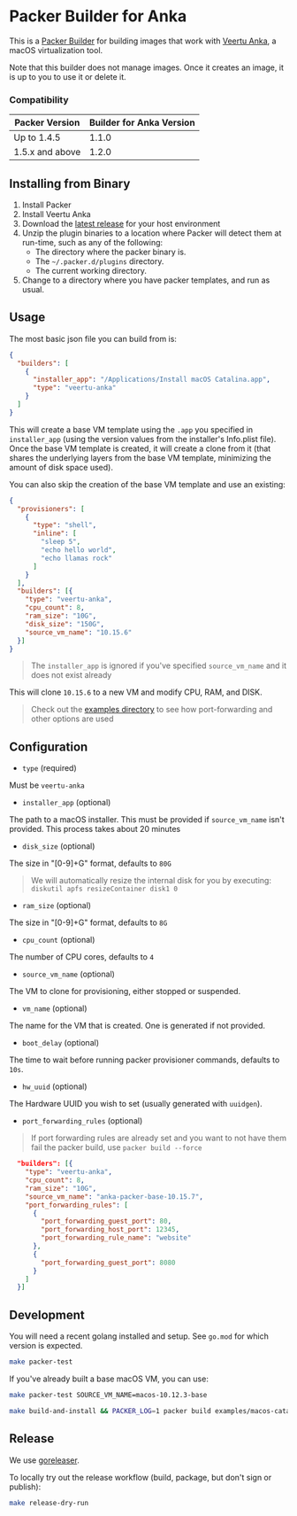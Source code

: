 # Packer Builder for Anka

This is a [Packer Builder] for building images that work with [Veertu Anka], a
macOS virtualization tool.

Note that this builder does not manage images. Once it creates an image, it is up
to you to use it or delete it.

### Compatibility

Packer Version | Builder for Anka Version
--- | ---
Up to 1.4.5 | 1.1.0
1.5.x and above | 1.2.0

## Installing from Binary

1. Install Packer
2. Install Veertu Anka
3. Download the [latest release](https://github.com/veertuinc/packer-builder-veertu-anka/releases) for your host environment
4. Unzip the plugin binaries to a location where Packer will detect them at run-time, such as any of the following:
    * The directory where the packer binary is.
    * The `~/.packer.d/plugins` directory.
    * The current working directory.
5. Change to a directory where you have packer templates, and run as usual.

## Usage

The most basic json file you can build from is:

```json
{
  "builders": [
    {
      "installer_app": "/Applications/Install macOS Catalina.app",
      "type": "veertu-anka"
    }
  ]
}
```

This will create a base VM template using the `.app` you specified in `installer_app` (using the version values from the installer's Info.plist file). Once the base VM template is created, it will create a clone from it (that shares the underlying layers from the base VM template, minimizing the amount of disk space used).

You can also skip the creation of the base VM template and use an existing:

```json
{
  "provisioners": [
    {
      "type": "shell",
      "inline": [
        "sleep 5",
        "echo hello world",
        "echo llamas rock"
      ]
    }
  ],
  "builders": [{
    "type": "veertu-anka",
    "cpu_count": 8,
    "ram_size": "10G",
    "disk_size": "150G",
    "source_vm_name": "10.15.6"
  }]
}
```

> The `installer_app` is ignored if you've specified `source_vm_name` and it does not exist already

This will clone `10.15.6` to a new VM and modify CPU, RAM, and DISK.

> Check out the [examples directory](./examples) to see how port-forwarding and other options are used

## Configuration

* `type` (required)

Must be `veertu-anka`

* `installer_app` (optional)

The path to a macOS installer. This must be provided if `source_vm_name` isn't
provided. This process takes about 20 minutes

* `disk_size` (optional)

The size in "[0-9]+G" format, defaults to `80G`

> We will automatically resize the internal disk for you by executing: `diskutil apfs resizeContainer disk1 0`

* `ram_size` (optional)

The size in "[0-9]+G" format, defaults to `8G`

* `cpu_count` (optional)

The number of CPU cores, defaults to `4`

* `source_vm_name` (optional)

The VM to clone for provisioning, either stopped or suspended.

* `vm_name` (optional)

The name for the VM that is created. One is generated if not provided.

* `boot_delay` (optional)

The time to wait before running packer provisioner commands, defaults to `10s`.

* `hw_uuid` (optional)

The Hardware UUID you wish to set (usually generated with `uuidgen`).

* `port_forwarding_rules` (optional)

> If port forwarding rules are already set and you want to not have them fail the packer build, use `packer build --force`

```json
  "builders": [{
    "type": "veertu-anka",
    "cpu_count": 8,
    "ram_size": "10G",
    "source_vm_name": "anka-packer-base-10.15.7",
    "port_forwarding_rules": [
      {
        "port_forwarding_guest_port": 80,
        "port_forwarding_host_port": 12345,
        "port_forwarding_rule_name": "website"
      },
      {
        "port_forwarding_guest_port": 8080
      }
    ]
  }]
```

## Development

You will need a recent golang installed and setup. See `go.mod` for which version is expected.

```bash
make packer-test
```

If you've already built a base macOS VM, you can use:

```bash
make packer-test SOURCE_VM_NAME=macos-10.12.3-base
```

```bash
make build-and-install && PACKER_LOG=1 packer build examples/macos-catalina-existing.json
```

## Release

We use [goreleaser](https://goreleaser.com).

To locally try out the release workflow (build, package, but don't sign or publish):

```bash
make release-dry-run
```

[Packer Builder]: https://www.packer.io/docs/extending/custom-builders.html
[Veertu Anka]: https://veertu.com/
